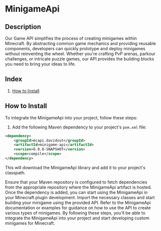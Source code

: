 # MinigameApi

## Description
Our Game API simplifies the process of creating minigames within Minecraft. By abstracting common game mechanics and providing reusable components, developers can quickly prototype and deploy minigames without reinventing the wheel. Whether you're crafting PvP arenas, parkour challenges, or intricate puzzle games, our API provides the building blocks you need to bring your ideas to life.

## Index
1. [How to Install](#how-to-install)

## How to Install
To integrate the MinigameApi into your project, follow these steps:

1. Add the following Maven dependency to your project's `pom.xml` file:

```xml
<dependency>
    <groupId>mcapi.davidout</groupId>
    <artifactId>minigame-api</artifactId>
    <version>0.0.0-SNAPSHOT</version>
    <scope>compile</scope>
</dependency>
```

This will download the MinigameApi library and add it to your project's classpath.

Ensure that your Maven repository is configured to fetch dependencies from the appropriate repository where the MinigameApi artifact is hosted.
Once the dependency is added, you can start using the MinigameApi in your Minecraft plugin development. Import the necessary classes and start building your minigame using the provided API.
Refer to the MinigameApi documentation or examples for guidance on how to use the API to create various types of minigames.
By following these steps, you'll be able to integrate the MinigameApi into your project and start developing custom minigames for Minecraft.
